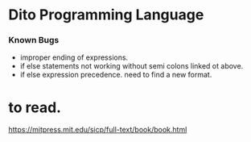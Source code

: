 # Dito Programming Language

### Known Bugs

* improper ending of expressions.
* if else statements not working without semi colons linked ot above.
* if else expression precedence. need to find a new format.


# to read.
https://mitpress.mit.edu/sicp/full-text/book/book.html